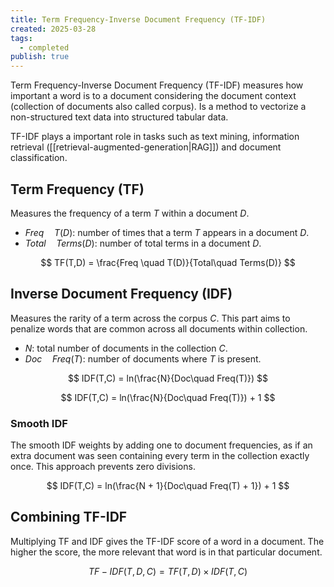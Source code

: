 ```yaml
---
title: Term Frequency-Inverse Document Frequency (TF-IDF)
created: 2025-03-28
tags:
  - completed
publish: true
---
```

Term Frequency-Inverse Document Frequency (TF-IDF) measures how important a word is to a document considering the document context (collection of documents also called corpus). Is a method to vectorize a non-structured text data into structured tabular data.

TF-IDF plays a important role in tasks such as text mining, information retrieval ([[retrieval-augmented-generation|RAG]]) and document classification.

## Term Frequency (TF)

Measures the frequency of a term $T$ within a document $D$.

- $Freq \quad T(D)$: number of times that a term $T$ appears in a document $D$.
- $Total\quad Terms(D)$: number of total terms in a document $D$.

$$
TF(T,D) = \frac{Freq \quad T(D)}{Total\quad Terms(D)}
$$

## Inverse Document Frequency (IDF)

Measures the rarity of a term across the corpus $C$. This part aims to penalize words that are common across all documents within collection.

- $N$: total number of documents in the collection $C$.
- $Doc\quad Freq(T)$: number of documents where $T$ is present.

$$
IDF(T,C) = ln(\frac{N}{Doc\quad Freq(T)})
$$

$$
IDF(T,C) = ln(\frac{N}{Doc\quad Freq(T)}) + 1
$$

### Smooth IDF

The smooth IDF weights by adding one to document frequencies, as if an extra document was seen containing every term in the collection exactly once. This approach prevents zero divisions.

$$
IDF(T,C) = ln(\frac{N + 1}{Doc\quad Freq(T) + 1}) + 1
$$

## Combining TF-IDF

Multiplying TF and IDF gives the TF-IDF score of a word in a document. The higher the score, the more relevant that word is in that particular document.

$$
TF-IDF(T,D,C) = TF(T,D) \times IDF(T, C)
$$